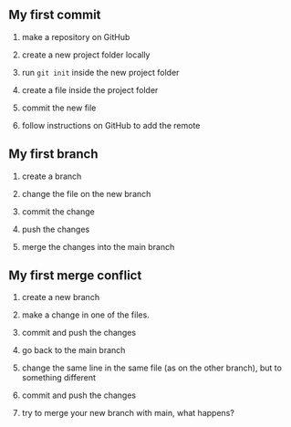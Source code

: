 ## My first commit

1. make a repository on GitHub

2. create a new project folder locally

3. run `git init` inside the new project folder

4. create a file inside the project folder

5. commit the new file

6. follow instructions on GitHub to add the remote

## My first branch

1. create a branch

2. change the file on the new branch

3. commit the change 

4. push the changes

5. merge the changes into the main branch

## My first merge conflict

1. create a new branch

2. make a change in one of the files.

3. commit and push the changes

4. go back to the main branch

5. change the same line in the same file (as on the other branch), but to something different

6. commit and push the changes

7. try to merge your new branch with main, what happens?

